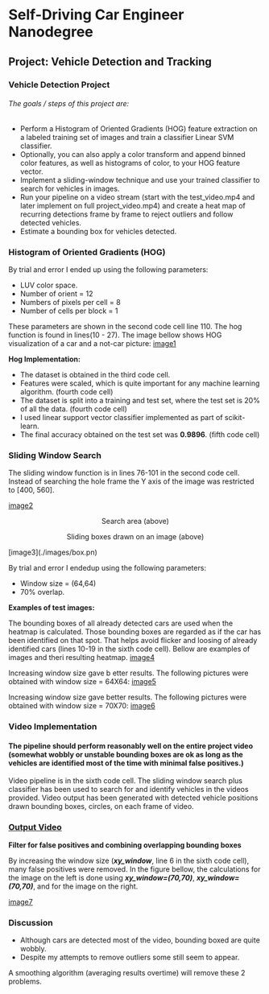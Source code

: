 # Self-Driving Car Engineer Nanodegree

## Project: Vehicle Detection and Tracking


### Vehicle Detection Project


###### The goals / steps of this project are:

- Perform a Histogram of Oriented Gradients (HOG) feature extraction on a labeled training set of images and train a classifier Linear SVM classifier.
- Optionally, you can also apply a color transform and append binned color features, as well as histograms of color, to your HOG feature vector.
- Implement a sliding-window technique and use your trained classifier to search for vehicles in images.
- Run your pipeline on a video stream (start with the test_video.mp4 and later implement on full project_video.mp4) and create a heat map of recurring detections frame by frame to reject outliers and follow detected vehicles.
- Estimate a bounding box for vehicles detected.

### Histogram of Oriented Gradients (HOG)

By trial and error I ended up using the following parameters:
- LUV color space.
- Number of orient = 12
- Numbers of pixels per cell = 8
- Number of cells per block = 1

These parameters are shown in the second code cell line 110. The hog function is found in lines(10 - 27). The image bellow shows HOG visualization of a car and a not-car picture:
[image1](./images/hog.pn)

**Hog Implementation:**
- The dataset is obtained in the third code cell. 
- Features were scaled, which is quite important for any machine learning algorithm. (fourth code cell)
- The dataset is split into a training and test set, where the test set is 20% of all the data. (fourth code cell)
- I used linear support vector classifier implemented as part of scikit-learn. 
- The final accuracy obtained on the test set was **0.9896**. (fifth code cell)


### Sliding Window Search



The sliding window function is in lines 76-101 in the second code cell.
Instead of searching the hole frame the Y axis of the image was restricted to [400, 560].

 [image2](./images/cut.png)
 <p style="text-align: center;"> Search area (above)</p>

 <p style="text-align: center;"> Sliding boxes drawn on an image (above)</p>
 [image3](./images/box.pn)

By trial and error I endedup using the following parameters:
- Window size = (64,64)
- 70% overlap.

**Examples of test images:**

The bounding boxes of all already detected cars are used when the heatmap is calculated. Those bounding boxes are regarded as if the car has been identified on that spot. That helps avoid flicker and loosing of already identified cars (lines 10-19 in the sixth code cell). Bellow are examples of images and theri resulting heatmap.
 [image4](./images/hm.pn)


Increasing window size gave b
etter results. The following pictures were obtained with window size = 64X64:
  [image5](./images/badex.pn)

 
Increasing window size gave better results. The following pictures were obtained with window size = 70X70:
 [image6](./images/ex.pn)


### Video Implementation



#### The pipeline should perform reasonably well on the entire project video (somewhat wobbly or unstable bounding boxes are ok as long as the vehicles are identified most of the time with minimal false positives.)

Video pipeline is in the sixth code cell. The sliding window search plus classifier has been used to search for and identify vehicles in the videos provided. Video output has been generated with detected vehicle positions drawn bounding boxes, circles, on each frame of video.

### [Output Video](https://youtu.be/ewOWi-mj-Y8)


**Filter for false positives and combining overlapping bounding boxes**

By increasing the window size (***xy_window***, line 6 in the sixth code cell), many false positives were removed. In the figure bellow, the calculations for the image on the left is done using ***xy_window=(70,70)***, ***xy_window=(70,70)***, and for the image on the right.

 [image7](./images/wr.pn)


### Discussion

- Although cars are detected most of the video, bounding boxed are quite wobbly.
- Despite my attempts to remove outliers some still seem to appear.

A smoothing algorithm (averaging results overtime) will remove these 2 problems.
